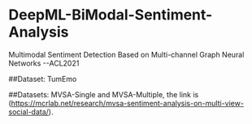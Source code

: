 # DeepML-BiModal-Sentiment-Analysis
Multimodal Sentiment Detection Based on Multi-channel Graph Neural Networks --ACL2021

##Dataset: TumEmo

##Datasets: MVSA-Single and MVSA-Multiple, the link is (https://mcrlab.net/research/mvsa-sentiment-analysis-on-multi-view-social-data/).
